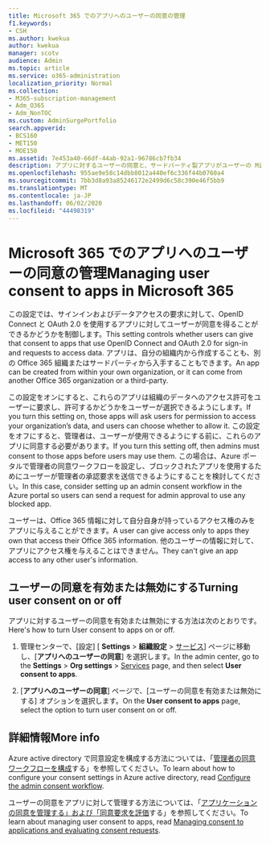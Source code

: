 ```yaml
---
title: Microsoft 365 でのアプリへのユーザーの同意の管理
f1.keywords:
- CSH
ms.author: kwekua
author: kwekua
manager: scotv
audience: Admin
ms.topic: article
ms.service: o365-administration
localization_priority: Normal
ms.collection:
- M365-subscription-management
- Adm_O365
- Adm_NonTOC
ms.custom: AdminSurgePortfolio
search.appverid:
- BCS160
- MET150
- MOE150
ms.assetid: 7e453a40-66df-44ab-92a1-96786cb7fb34
description: アプリに対するユーザーの同意と、サードパーティ製アプリがユーザーの Microsoft 365 情報にアクセスできるようにする方法について説明します。
ms.openlocfilehash: 955ae9e58c14dbb8012a440ef6c336f44b0760a4
ms.sourcegitcommit: 7bb3d8a93a85246172e2499d6c58c390e46f5bb9
ms.translationtype: MT
ms.contentlocale: ja-JP
ms.lasthandoff: 06/02/2020
ms.locfileid: "44498319"
---
```

# <a name="managing-user-consent-to-apps-in-microsoft-365"></a><span data-ttu-id="5ec73-103">Microsoft 365 でのアプリへのユーザーの同意の管理</span><span class="sxs-lookup"><span data-stu-id="5ec73-103">Managing user consent to apps in Microsoft 365</span></span>

<span data-ttu-id="5ec73-104">この設定では、サインインおよびデータアクセスの要求に対して、OpenID Connect と OAuth 2.0 を使用するアプリに対してユーザーが同意を得ることができるかどうかを制御します。</span><span class="sxs-lookup"><span data-stu-id="5ec73-104">This setting controls whether users can give that consent to apps that use OpenID Connect and OAuth 2.0 for sign-in and requests to access data.</span></span> <span data-ttu-id="5ec73-105">アプリは、自分の組織内から作成することも、別の Office 365 組織またはサードパーティから入手することもできます。</span><span class="sxs-lookup"><span data-stu-id="5ec73-105">An app can be created from within your own organization, or it can come from another Office 365 organization or a third-party.</span></span>

<span data-ttu-id="5ec73-106">この設定をオンにすると、これらのアプリは組織のデータへのアクセス許可をユーザーに要求し、許可するかどうかをユーザーが選択できるようにします。</span><span class="sxs-lookup"><span data-stu-id="5ec73-106">If you turn this setting on, those apps will ask users for permission to access your organization’s data, and users can choose whether to allow it.</span></span> <span data-ttu-id="5ec73-107">この設定をオフにすると、管理者は、ユーザーが使用できるようにする前に、これらのアプリに同意する必要があります。</span><span class="sxs-lookup"><span data-stu-id="5ec73-107">If you turn this setting off, then admins must consent to those apps before users may use them.</span></span> <span data-ttu-id="5ec73-108">この場合は、Azure ポータルで管理者の同意ワークフローを設定し、ブロックされたアプリを使用するためにユーザーが管理者の承認要求を送信できるようにすることを検討してください。</span><span class="sxs-lookup"><span data-stu-id="5ec73-108">In this case, consider setting up an admin consent workflow in the Azure portal so users can send a request for admin approval to use any blocked app.</span></span>

<span data-ttu-id="5ec73-109">ユーザーは、Office 365 情報に対して自分自身が持っているアクセス権のみをアプリに与えることができます。</span><span class="sxs-lookup"><span data-stu-id="5ec73-109">A user can give access only to apps they own that access their Office 365 information.</span></span> <span data-ttu-id="5ec73-110">他のユーザーの情報に対して、アプリにアクセス権を与えることはできません。</span><span class="sxs-lookup"><span data-stu-id="5ec73-110">They can't give an app access to any other user's information.</span></span>

## <a name="turning-user-consent-on-or-off"></a><span data-ttu-id="5ec73-111">ユーザーの同意を有効または無効にする</span><span class="sxs-lookup"><span data-stu-id="5ec73-111">Turning user consent on or off</span></span>
<span data-ttu-id="5ec73-112"><a name="__toc379982114"> </a></span><span class="sxs-lookup"><span data-stu-id="5ec73-112"><a name="__toc379982114"> </a></span></span>

<span data-ttu-id="5ec73-113">アプリに対するユーザーの同意を有効または無効にする方法は次のとおりです。</span><span class="sxs-lookup"><span data-stu-id="5ec73-113">Here's how to turn User consent to apps on or off.</span></span>

1. <span data-ttu-id="5ec73-114">管理センターで、[設定] [ **Settings** \> **組織設定**  >  [サービス](https://go.microsoft.com/fwlink/p/?linkid=2053743)] ページに移動し、[**アプリへのユーザーの同意**] を選択します。</span><span class="sxs-lookup"><span data-stu-id="5ec73-114">In the admin center, go to the **Settings** \> **Org settings** > [Services](https://go.microsoft.com/fwlink/p/?linkid=2053743) page, and then select **User consent to apps**.</span></span>

2. <span data-ttu-id="5ec73-115">[**アプリへのユーザーの同意**] ページで、[ユーザーの同意を有効または無効にする] オプションを選択します。</span><span class="sxs-lookup"><span data-stu-id="5ec73-115">On the **User consent to apps** page, select the option to turn user consent on or off.</span></span>

## <a name="more-info"></a><span data-ttu-id="5ec73-116">詳細情報</span><span class="sxs-lookup"><span data-stu-id="5ec73-116">More info</span></span>
<span data-ttu-id="5ec73-117"><a name="__toc379982114"> </a></span><span class="sxs-lookup"><span data-stu-id="5ec73-117"><a name="__toc379982114"> </a></span></span>

<span data-ttu-id="5ec73-118">Azure active directory で同意設定を構成する方法については、「[管理者の同意ワークフローを構成](https://docs.microsoft.com/azure/active-directory/manage-apps/configure-admin-consent-workflow)する」を参照してください。</span><span class="sxs-lookup"><span data-stu-id="5ec73-118">To learn about how to configure your consent settings in Azure active directory, read [Configure the admin consent workflow](https://docs.microsoft.com/azure/active-directory/manage-apps/configure-admin-consent-workflow).</span></span>

<span data-ttu-id="5ec73-119">ユーザーの同意をアプリに対して管理する方法については、「[アプリケーションの同意を管理する」および「同意要求を評価](https://docs.microsoft.com/azure/active-directory/manage-apps/manage-consent-requests)する」を参照してください。</span><span class="sxs-lookup"><span data-stu-id="5ec73-119">To learn about managing user consent to apps, read [Managing consent to applications and evaluating consent requests](https://docs.microsoft.com/azure/active-directory/manage-apps/manage-consent-requests).</span></span>